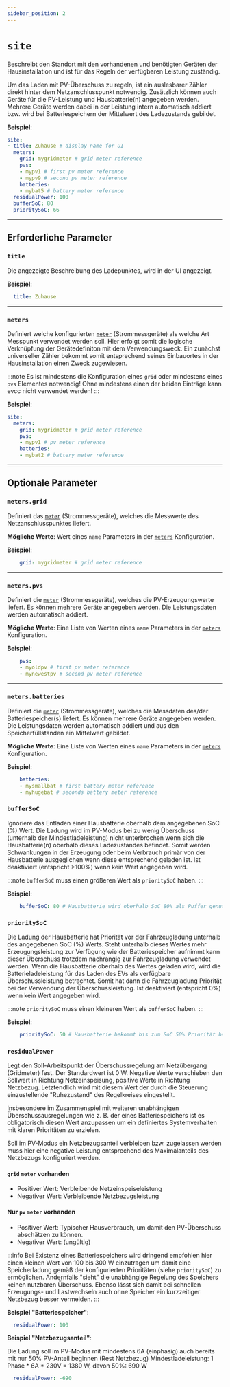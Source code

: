 ```yaml
---
sidebar_position: 2
---
```


# `site`

Beschreibt den Standort mit den vorhandenen und benötigten Geräten der Hausinstallation und ist für das Regeln der verfügbaren Leistung zuständig.

Um das Laden mit PV-Überschuss zu regeln, ist ein auslesbarer Zähler direkt hinter dem Netzanschlusspunkt notwendig. Zusätzlich können auch Geräte für die PV-Leistung und Hausbatterie(n) angegeben werden. Mehrere Geräte werden dabei in der Leistung intern automatisch addiert bzw. wird bei Batteriespeichern der Mittelwert des Ladezustands gebildet.

**Beispiel**:

```yaml
site:
- title: Zuhause # display name for UI
  meters:
    grid: mygridmeter # grid meter reference
    pvs: 
    - mypv1 # first pv meter reference
    - mypv9 # second pv meter reference
    batteries:
    - mybat5 # battery meter reference
  residualPower: 100
  bufferSoC: 80
  prioritySoC: 66    
```

---

## Erforderliche Parameter

### `title`

Die angezeigte Beschreibung des Ladepunktes, wird in der UI angezeigt.

**Beispiel**:

```yaml
  title: Zuhause
```

---

### `meters`

Definiert welche konfigurierten [`meter`](meters) (Strommessgeräte) als welche Art Messpunkt verwendet werden soll.
Hier erfolgt somit die logische Verknüpfung der Gerätedefiniton mit dem Verwendungsweck.
Ein zunächst universeller Zähler bekommt somit entsprechend seines Einbauortes in der Hausinstallation einen Zweck zugewiesen.

:::note
Es ist mindestens die Konfiguration eines `grid` oder mindestens eines `pvs` Elementes notwendig!
Ohne mindestens einen der beiden Einträge kann evcc nicht verwendet werden!
:::

**Beispiel**:

```yaml
site:
  meters:
    grid: mygridmeter # grid meter reference
    pvs: 
    - mypv1 # pv meter reference
    batteries: 
    - mybat2 # battery meter reference
```

---

## Optionale Parameter

### `meters.grid`

Definiert das [`meter`](meters) (Strommessgeräte), welches die Messwerte des Netzanschlusspunktes liefert.

**Mögliche Werte**: Wert eines `name` Parameters in der [`meters`](#meters) Konfiguration.

**Beispiel**:

```yaml
    grid: mygridmeter # grid meter reference
```

---

### `meters.pvs`

Definiert die [`meter`](meters) (Strommessgeräte), welches die PV-Erzeugungswerte liefert.
Es können mehrere Geräte angegeben werden. Die Leistungsdaten werden automatisch addiert.

**Mögliche Werte**: Eine Liste von Werten eines `name` Parameters in der [`meters`](#meters) Konfiguration.

**Beispiel**:

```yaml
    pvs: 
    - myoldpv # first pv meter reference
    - mynewestpv # second pv meter reference
```

---

### `meters.batteries`

Definiert die [`meter`](meters) (Strommessgeräte), welches die Messdaten des/der Batteriespeicher(s) liefert.
Es können mehrere Geräte angegeben werden. Die Leistungsdaten werden automatisch addiert und aus den Speicherfüllständen ein Mittelwert gebildet.

**Mögliche Werte**: Eine Liste von Werten eines `name` Parameters in der [`meters`](#meters) Konfiguration.

**Beispiel**:

```yaml
    batteries: 
    - mysmallbat # first battery meter reference
    - myhugebat # seconds battery meter reference
```

### `bufferSoC`

Ignoriere das Entladen einer Hausbatterie oberhalb dem angegebenen SoC (%) Wert.
Die Ladung wird im PV-Modus bei zu wenig Überschuss (unterhalb der Mindestladeleistung) nicht unterbrochen wenn sich die Hausbatterie(n) oberhalb dieses Ladezustandes befindet. Somit werden Schwankungen in der Erzeugung oder beim Verbrauch primär von der Hausbatterie ausgeglichen wenn diese entsprechend geladen ist.
Ist deaktiviert (entspricht >100%) wenn kein Wert angegeben wird.

:::note
`bufferSoC` muss einen größeren Wert als `prioritySoC` haben.
:::

**Beispiel**:

```yaml
    bufferSoC: 80 # Hausbatterie wird oberhalb SoC 80% als Puffer genutzt
```

### `prioritySoC`

Die Ladung der Hausbatterie hat Priorität vor der Fahrzeugladung unterhalb des angegebenen SoC (%) Werts.
Steht unterhalb dieses Wertes mehr Erzeugungsleistung zur Verfügung wie der Batteriespeicher aufnimmt kann dieser Überschuss trotzdem nachrangig zur Fahrzeugladung verwendet werden.
Wenn die Hausbatterie oberhalb des Wertes geladen wird, wird die Batterieladeleistung für das Laden des EVs als verfügbare Überschussleistung betrachtet. Somit hat dann die Fahrzeugladung Priorität bei der Verwendung der Überschussleistung.
Ist deaktiviert (entspricht 0%) wenn kein Wert angegeben wird.

:::note
`prioritySoC` muss einen kleineren Wert als `bufferSoC` haben.
:::

**Beispiel**:

```yaml
    prioritySoC: 50 # Hausbatterie bekommt bis zum SoC 50% Priorität beim laden
```

### `residualPower`

Legt den Soll-Arbeitspunkt der Überschussregelung am Netzübergang (Gridmeter) fest. Der Standardwert ist 0 W.
Negative Werte verschieben den Sollwert in Richtung Netzeinspeisung, positive Werte in Richtung Netzbezug.
Letztendlich wird mit diesem Wert der durch die Steuerung einzustellende "Ruhezustand" des Regelkreises eingestellt.

Insbesondere im Zusammenspiel mit weiteren unabhängigen Überschussausregelungen wie z. B. der eines Batteriespeichers ist es obligatorisch diesen Wert anzupassen um ein definiertes Systemverhalten mit klaren Prioritäten zu erzielen.

Soll im PV-Modus ein Netzbezugsanteil verbleiben bzw. zugelassen werden muss hier eine negative Leistung entsprechend des Maximalanteils des Netzbezugs konfiguriert werden.

#### `grid` `meter` vorhanden

- Positiver Wert: Verbleibende Netzeinspeiseleistung
- Negativer Wert: Verbleibende Netzbezugsleistung

#### Nur `pv` `meter` vorhanden

- Positiver Wert: Typischer Hausverbrauch, um damit den PV-Überschuss abschätzen zu können.
- Negativer Wert: (ungültig)

:::info
Bei Existenz eines Batteriespeichers wird dringend empfohlen hier einen kleinen Wert von 100 bis 300 W einzutragen um damit eine Speicherladung gemäß der konfigurierten Prioritäten (siehe `prioritySoC`) zu ermöglichen. Andernfalls "sieht" die unabhängige Regelung des Speichers keinen nutzbaren Überschuss.
Ebenso lässt sich damit bei schnellen Erzeugungs- und Lastwechseln auch ohne Speicher ein kurzzeitiger Netzbezug besser vermeiden.
:::

**Beispiel "Batteriespeicher"**:

```yaml
  residualPower: 100
```

**Beispiel "Netzbezugsanteil"**:

Die Ladung soll im PV-Modus mit mindestens 6A (einphasig) auch bereits mit nur 50% PV-Anteil beginnen (Rest Netzbezug)
Mindestladeleistung: 1 Phase * 6A * 230V = 1380 W, davon 50%: 690 W

```yaml
  residualPower: -690
```
